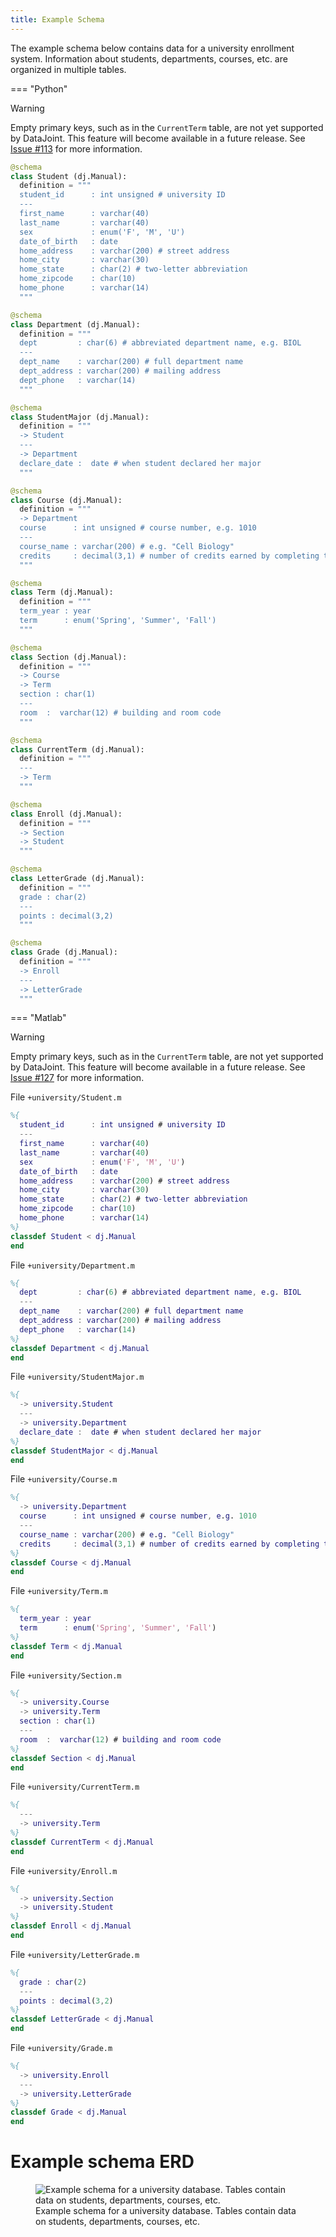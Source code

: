 ```yaml
---
title: Example Schema
---
```


The example schema below contains data for a university enrollment
system. Information about students, departments, courses, etc. are
organized in multiple tables.

=== "Python"

  <div class="warning">

  <div class="title">

  Warning

  </div>

  Empty primary keys, such as in the `CurrentTerm` table, are not yet
  supported by DataJoint. This feature will become available in a future
  release. See [Issue
  \#113](https://github.com/datajoint/datajoint-python/issues/113) for
  more information.

  </div>

  ``` python
  @schema
  class Student (dj.Manual):
    definition = """
    student_id      : int unsigned # university ID
    ---
    first_name      : varchar(40)
    last_name       : varchar(40)
    sex             : enum('F', 'M', 'U')
    date_of_birth   : date
    home_address    : varchar(200) # street address
    home_city       : varchar(30)
    home_state      : char(2) # two-letter abbreviation
    home_zipcode    : char(10)
    home_phone      : varchar(14)
    """

  @schema
  class Department (dj.Manual):
    definition = """
    dept         : char(6) # abbreviated department name, e.g. BIOL
    ---
    dept_name    : varchar(200) # full department name
    dept_address : varchar(200) # mailing address
    dept_phone   : varchar(14)
    """

  @schema
  class StudentMajor (dj.Manual):
    definition = """
    -> Student
    ---
    -> Department
    declare_date :  date # when student declared her major
    """

  @schema
  class Course (dj.Manual):
    definition = """
    -> Department
    course      : int unsigned # course number, e.g. 1010
    ---
    course_name : varchar(200) # e.g. "Cell Biology"
    credits     : decimal(3,1) # number of credits earned by completing the course
    """

  @schema
  class Term (dj.Manual):
    definition = """
    term_year : year
    term      : enum('Spring', 'Summer', 'Fall')
    """

  @schema
  class Section (dj.Manual):
    definition = """
    -> Course
    -> Term
    section : char(1)
    ---
    room  :  varchar(12) # building and room code
    """

  @schema
  class CurrentTerm (dj.Manual):
    definition = """
    ---
    -> Term
    """

  @schema
  class Enroll (dj.Manual):
    definition = """
    -> Section
    -> Student
    """

  @schema
  class LetterGrade (dj.Manual):
    definition = """
    grade : char(2)
    ---
    points : decimal(3,2)
    """

  @schema
  class Grade (dj.Manual):
    definition = """
    -> Enroll
    ---
    -> LetterGrade
    """
  ```

=== "Matlab"

  <div class="warning">

  <div class="title">

  Warning

  </div>

  Empty primary keys, such as in the `CurrentTerm` table, are not yet
  supported by DataJoint. This feature will become available in a future
  release. See [Issue
  \#127](https://github.com/datajoint/datajoint-matlab/issues/127) for
  more information.

  </div>

  File `+university/Student.m`

  ``` matlab
  %{
    student_id      : int unsigned # university ID
    ---
    first_name      : varchar(40)
    last_name       : varchar(40)
    sex             : enum('F', 'M', 'U')
    date_of_birth   : date
    home_address    : varchar(200) # street address
    home_city       : varchar(30)
    home_state      : char(2) # two-letter abbreviation
    home_zipcode    : char(10)
    home_phone      : varchar(14)
  %}
  classdef Student < dj.Manual
  end
  ```

  File `+university/Department.m`

  ``` matlab
  %{
    dept         : char(6) # abbreviated department name, e.g. BIOL
    ---
    dept_name    : varchar(200) # full department name
    dept_address : varchar(200) # mailing address
    dept_phone   : varchar(14)
  %}
  classdef Department < dj.Manual
  end
  ```

  File `+university/StudentMajor.m`

  ``` matlab
  %{
    -> university.Student
    ---
    -> university.Department
    declare_date :  date # when student declared her major
  %}
  classdef StudentMajor < dj.Manual
  end
  ```

  File `+university/Course.m`

  ``` matlab
  %{
    -> university.Department
    course      : int unsigned # course number, e.g. 1010
    ---
    course_name : varchar(200) # e.g. "Cell Biology"
    credits     : decimal(3,1) # number of credits earned by completing the course
  %}
  classdef Course < dj.Manual
  end
  ```

  File `+university/Term.m`

  ``` matlab
  %{
    term_year : year
    term      : enum('Spring', 'Summer', 'Fall')
  %}
  classdef Term < dj.Manual
  end
  ```

  File `+university/Section.m`

  ``` matlab
  %{
    -> university.Course
    -> university.Term
    section : char(1)
    ---
    room  :  varchar(12) # building and room code
  %}
  classdef Section < dj.Manual
  end
  ```

  File `+university/CurrentTerm.m`

  ``` matlab
  %{
    ---
    -> university.Term
  %}
  classdef CurrentTerm < dj.Manual
  end
  ```

  File `+university/Enroll.m`

  ``` matlab
  %{
    -> university.Section
    -> university.Student
  %}
  classdef Enroll < dj.Manual
  end
  ```

  File `+university/LetterGrade.m`

  ``` matlab
  %{
    grade : char(2)
    ---
    points : decimal(3,2)
  %}
  classdef LetterGrade < dj.Manual
  end
  ```

  File `+university/Grade.m`

  ``` matlab
  %{
    -> university.Enroll
    ---
    -> university.LetterGrade
  %}
  classdef Grade < dj.Manual
  end
  ```

# Example schema ERD

<figure>
<img src="../_static/img/queries_example_erd.png" class="align-center"
alt="Example schema for a university database. Tables contain data on students, departments, courses, etc." />
<figcaption aria-hidden="true">Example schema for a university database.
Tables contain data on students, departments, courses, etc.</figcaption>
</figure>
